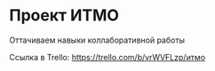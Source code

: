 # Проект ИТМО

Оттачиваем навыки коллаборативной работы

Ссылка в Trello: https://trello.com/b/vrWVFLzp/итмо

